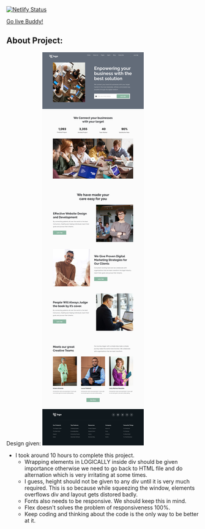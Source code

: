[![Netlify Status](https://api.netlify.com/api/v1/badges/08792b0d-05a4-4f99-97ad-0f08934f1468/deploy-status)](https://app.netlify.com/sites/tushar-ojha-web-design-landing-page/deploys)


[Go live Buddy!](https://tushar-ojha-business-landing-page.netlify.app/)

## About Project:


Design given:
![Design](/Design.png)


- I took around 10 hours to complete this project.
  - Wrapping elements in LOGICALLY inside div should be given importance otherwise we need to go back to HTML file and do alternation which is very irritating at some times.
  - I guess, height should not be given to any div until it is very much required. This is so because while squeezing the window, elements overflows div and layout gets distored badly.
  - Fonts also needs to be responsive. We should keep this in mind.
  - Flex doesn't solves the problem of responsiveness 100%.
  - Keep coding and thinking about the code is the only way to be better at it.
